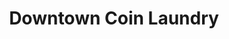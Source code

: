 ---
title: "Downtown Coin Laundry"
url: /saint-petersburg/downtown-coin-laundry/
shop: Wäscherei
---
